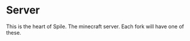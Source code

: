 <!--
  Spile Minecraft Server
  Copyright (C) 2020 The Spile Developers
  
  This program is free software: you can redistribute it and/or modify
  it under the terms of the GNU Lesser General Public License as published by
  the Free Software Foundation, either version 3 of the License, or
  (at your option) any later version.
  
  This program is distributed in the hope that it will be useful,
  but WITHOUT ANY WARRANTY; without even the implied warranty of
  MERCHANTABILITY or FITNESS FOR A PARTICULAR PURPOSE.  See the
  GNU Lesser General Public License for more details.
  
  You should have received a copy of the GNU Lesser General Public License
  along with this program.  If not, see <https: //www.gnu.org/licenses/>.
-->

# Server

This is the heart of Spile. The minecraft server. Each fork will have one of these.